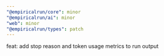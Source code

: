 ```yaml
---
"@empiricalrun/core": minor
"@empiricalrun/ai": minor
"web": minor
"@empiricalrun/types": patch
---
```


feat: add stop reason and token usage metrics to run output
